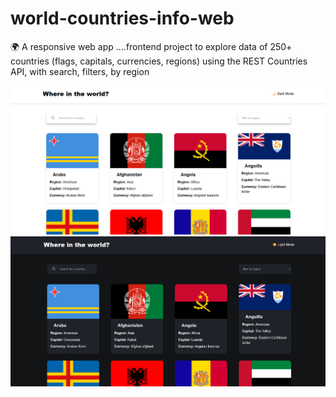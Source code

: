 # world-countries-info-web
🌍 A responsive web app  ....frontend project to explore data of 250+ countries (flags, capitals, currencies, regions) using the REST Countries API, with search, filters, by region


![image alt](https://github.com/Anildev11/world-countries-info-web/blob/main/Screenshot%202025-09-19%20153755.png?raw=true)
![image alt](https://github.com/Anildev11/world-countries-info-web/blob/main/Screenshot%202025-09-19%20153836.png?raw=true)
